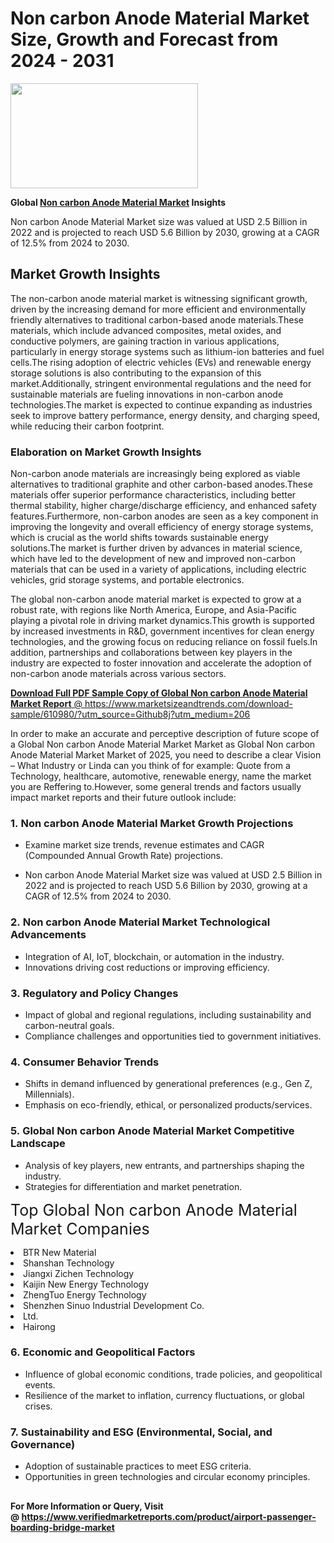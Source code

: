 <H1>Non carbon Anode Material Market Size, Growth and Forecast from 2024 - 2031</H1><img class="aligncenter size-medium wp-image-584254" src="https://thirdeyenews.in/wp-content/uploads/2024/09/Global-Market-Research-300x168.jpeg" alt="" width="300" height="168" /><p><strong>Global&nbsp;<a href="https://www.marketsizeandtrends.com/download-sample/610980/?utm_source=Github8j?utm_medium=206">Non carbon Anode Material Market</a> Insights</strong></p><p>Non carbon Anode Material Market size was valued at USD 2.5 Billion in 2022 and is projected to reach USD 5.6 Billion by 2030, growing at a CAGR of 12.5% from 2024 to 2030.</p><p><h2>Market Growth Insights</h2> <p>The non-carbon anode material market is witnessing significant growth, driven by the increasing demand for more efficient and environmentally friendly alternatives to traditional carbon-based anode materials.These materials, which include advanced composites, metal oxides, and conductive polymers, are gaining traction in various applications, particularly in energy storage systems such as lithium-ion batteries and fuel cells.The rising adoption of electric vehicles (EVs) and renewable energy storage solutions is also contributing to the expansion of this market.Additionally, stringent environmental regulations and the need for sustainable materials are fueling innovations in non-carbon anode technologies.The market is expected to continue expanding as industries seek to improve battery performance, energy density, and charging speed, while reducing their carbon footprint.</p> <p><a href="#"></a></p> <h3>Elaboration on Market Growth Insights</h3> <p>Non-carbon anode materials are increasingly being explored as viable alternatives to traditional graphite and other carbon-based anodes.These materials offer superior performance characteristics, including better thermal stability, higher charge/discharge efficiency, and enhanced safety features.Furthermore, non-carbon anodes are seen as a key component in improving the longevity and overall efficiency of energy storage systems, which is crucial as the world shifts towards sustainable energy solutions.The market is further driven by advances in material science, which have led to the development of new and improved non-carbon materials that can be used in a variety of applications, including electric vehicles, grid storage systems, and portable electronics.</p> <p>The global non-carbon anode material market is expected to grow at a robust rate, with regions like North America, Europe, and Asia-Pacific playing a pivotal role in driving market dynamics.This growth is supported by increased investments in R&D, government incentives for clean energy technologies, and the growing focus on reducing reliance on fossil fuels.In addition, partnerships and collaborations between key players in the industry are expected to foster innovation and accelerate the adoption of non-carbon anode materials across various sectors.</p> <p><a href="#"></p><p><span class=""><strong>Download Full PDF Sample Copy of Global Non carbon Anode Material Market Report</strong> @ <a href="https://www.marketsizeandtrends.com/download-sample/610980/?utm_source=Github8j?utm_medium=206" target="_blank">https://www.marketsizeandtrends.com/download-sample/610980/?utm_source=Github8j?utm_medium=206</a></span></p><p>In order to make an accurate and perceptive description of future scope of a Global&nbsp;Non carbon Anode Material Market Market as Global&nbsp;Non carbon Anode Material Market Market of 2025, you need to describe a clear Vision &ndash; What Industry or Linda can you think of for example: Quote from a Technology, healthcare, automotive, renewable energy, name the market you are Reffering to.However, some general trends and factors usually impact market reports and their future outlook include:</p><h3>1.&nbsp;<strong>Non carbon Anode Material Market Growth Projections</strong></h3><ul><li>Examine market size trends, revenue estimates and CAGR (Compounded Annual Growth Rate) projections.</li><li><p>Non carbon Anode Material Market size was valued at USD 2.5 Billion in 2022 and is projected to reach USD 5.6 Billion by 2030, growing at a CAGR of 12.5% from 2024 to 2030.</p></li></ul><h3>2.&nbsp;<strong>Non carbon Anode Material Market Technological Advancements</strong></h3><ul><li>Integration of AI, IoT, blockchain, or automation in the industry.</li><li>Innovations driving cost reductions or improving efficiency.</li></ul><h3>3.&nbsp;<strong>Regulatory and Policy Changes</strong></h3><ul><li>Impact of global and regional regulations, including sustainability and carbon-neutral goals.</li><li>Compliance challenges and opportunities tied to government initiatives.</li></ul><h3>4.&nbsp;<strong>Consumer Behavior Trends</strong></h3><ul><li>Shifts in demand influenced by generational preferences (e.g., Gen Z, Millennials).</li><li>Emphasis on eco-friendly, ethical, or personalized products/services.</li></ul><h3>5.&nbsp;<strong>Global Non carbon Anode Material Market Competitive Landscape</strong></h3><ul><li>Analysis of key players, new entrants, and partnerships shaping the industry.</li><li>Strategies for differentiation and market penetration.</li></ul><p data-pm-slice="1 1 []"><span style="color: inherit; font-family: inherit; font-size: 25px;">Top Global Non carbon Anode Material Market Companies</span></p><div class="" data-test-id=""><p><li>BTR New Material</li><li> Shanshan Technology</li><li> Jiangxi Zichen Technology</li><li> Kaijin New Energy Technology</li><li> ZhengTuo Energy Technology</li><li> Shenzhen Sinuo Industrial Development Co.</li><li> Ltd.</li><li> Hairong</li></p></div><h3>6.&nbsp;<strong>Economic and Geopolitical Factors</strong></h3><ul><li>Influence of global economic conditions, trade policies, and geopolitical events.</li><li>Resilience of the market to inflation, currency fluctuations, or global crises.</li></ul><h3>7.&nbsp;<strong>Sustainability and ESG (Environmental, Social, and Governance)</strong></h3><ul><li>Adoption of sustainable practices to meet ESG criteria.</li><li>Opportunities in green technologies and circular economy principles.</li></ul><h2><strong style="font-size: 14px;">For More Information or Query, Visit @&nbsp;</strong><a style="background-color: #ffffff; font-size: 14px;" href="https://www.marketsizeandtrends.com/report/non-carbon-anode-material-market/" target="_blank">https://www.verifiedmarketreports.com/product/airport-passenger-boarding-bridge-market</a></h2>